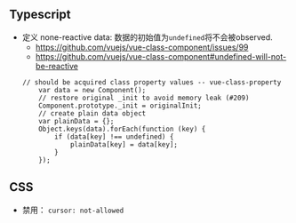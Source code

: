 ## Typescript
- 定义 none-reactive data: 数据的初始值为`undefined`将不会被observed.
    - https://github.com/vuejs/vue-class-component/issues/99
    - https://github.com/vuejs/vue-class-component#undefined-will-not-be-reactive
    ```
    // should be acquired class property values -- vue-class-property
        var data = new Component();
        // restore original _init to avoid memory leak (#209)
        Component.prototype._init = originalInit;
        // create plain data object
        var plainData = {};
        Object.keys(data).forEach(function (key) {
            if (data[key] !== undefined) {
                plainData[key] = data[key];
            }
        });
    ```
## CSS
- 禁用： `cursor: not-allowed`